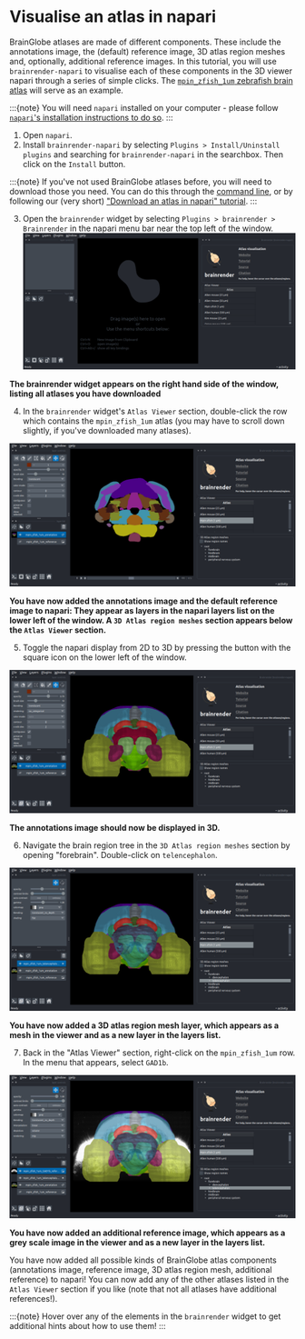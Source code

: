 # Visualise an atlas in napari

BrainGlobe atlases are made of different components. These include the annotations image, the (default) reference image, 3D atlas region meshes and, optionally, additional reference images. In this tutorial, you will use `brainrender-napari` to visualise each of these components in the 3D viewer napari through a series of simple clicks. The [`mpin_zfish_1um` zebrafish brain atlas](https://doi.org/10.1016/j.neuron.2019.04.034) will serve as an example. 

:::{note}
You will need `napari` installed on your computer - please follow [`napari`'s installation instructions to do so](https://napari.org/stable/tutorials/fundamentals/installation.html).
:::

1. Open `napari`.
2. Install `brainrender-napari` by selecting `Plugins > Install/Uninstall plugins` and searching for `brainrender-napari` in the searchbox. Then click on the `Install` button.

:::{note}
If you've not used BrainGlobe atlases before, you will need to download those you need. You can do this through the [command line](/documentation/brainglobe-atlasapi/usage/command-line-interface), or by following our (very short) ["Download an atlas in napari" tutorial](./manage-atlases-in-GUI).
:::


3. Open the `brainrender` widget by selecting `Plugins > brainrender > Brainrender` in the napari menu bar near the top left of the window. 
![brainrender widget](./images/brainrender-napari/plugin-menu-brainrender-napari.png)

**The brainrender widget appears on the right hand side of the window, listing all atlases you have downloaded**

4. In the `brainrender` widget's `Atlas Viewer` section, double-click the row which contains the `mpin_zfish_1um` atlas (you may have to scroll down slightly, if you've downloaded many atlases).

![brainrender widget with added annotations](./images/brainrender-napari/added-brainrender-napari.png)

**You have now added the annotations image and the default reference image to napari: They appear as layers in the napari layers list on the lower left of the window. A `3D Atlas region meshes` section appears below the `Atlas Viewer` section.**

5. Toggle the napari display from 2D to 3D by pressing the button with the square icon on the lower left of the window.

![brainrender widget with 3d display](./images/brainrender-napari/toggle-ndisplay-brainrender-napari.png)

**The annotations image should now be displayed in 3D.**

6. Navigate the brain region tree in the `3D Atlas region meshes` section by opening "forebrain". Double-click on `telencephalon`.

![brainrender widget with region mesh](./images/brainrender-napari/add-region-brainrender-napari.png)

 **You have now added a 3D atlas region mesh layer, which appears as a mesh in the viewer and as a new layer in the layers list.**

7. Back in the "Atlas Viewer" section, right-click on the `mpin_zfish_1um` row. In the menu that appears, select `GAD1b`.

![brainrender widget with additional reference](./images/brainrender-napari/additional-reference-brainrender-napari.png)

**You have now added an additional reference image, which appears as a grey scale image in the viewer and as a new layer in the layers list.**

You have now added all possible kinds of BrainGlobe atlas components (annotations image, reference image, 3D atlas region mesh, additional reference) to napari! You can now add any of the other atlases listed in the `Atlas Viewer` section if you like (note that not all atlases have additional references!). 

:::{note}
Hover over any of the elements in the `brainrender` widget to get additional hints about how to use them!
:::
